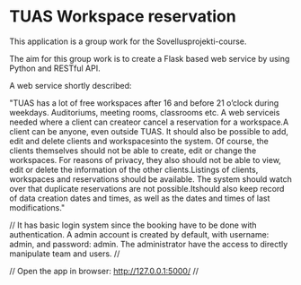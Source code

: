 TUAS Workspace reservation
=====
This application is a group work for the Sovellusprojekti-course.

The aim for this group work is to create a Flask based web service by using Python and RESTful API.

A web service shortly described:

"TUAS  has  a  lot  of  free  workspaces  after  16  and  before  21  o’clock  during  weekdays.  Auditoriums,  meeting rooms,  classrooms  etc.  A web  serviceis  needed  where  a  client  can createor  cancel  a  reservation  for  a workspace.A  client  can  be  anyone,  even outside  TUAS. It should  also  be  possible  to  add, edit  and  delete clients and workspacesinto the system. Of course, the clients themselves should not be able to create, edit or change the workspaces. For reasons of privacy, they also should not be able to  view, edit or delete the information  of  the  other  clients.Listings  of  clients,  workspaces  and  reservations  should  be  available.  The system  should  watch  over  that  duplicate  reservations  are  not  possible.Itshould  also  keep  record  of  data creation dates and times, as well as the dates and times of last modifications."


// It has basic login system since the booking have to be done with authentication. A admin account is created by default, with username: admin, and password: admin. The administrator have the access to directly manipulate team and users. //

// Open the app in browser: http://127.0.0.1:5000/ //
